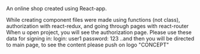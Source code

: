 An online shop created using React-app. 

While creating component files were made using functions (not class), authorization with react-redux, and going through pages with react-router
When u open project, you will see the authorization page. Please use these data for signing in: 
login: user1 
password: 123 
..and then you will be directed to main page, to see the content please push on logo "CONCEPT"